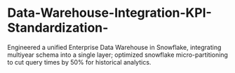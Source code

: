# Data-Warehouse-Integration-KPI-Standardization-
Engineered a unified Enterprise Data Warehouse in Snowflake, integrating multiyear schema into a single layer; optimized snowflake micro-partitioning to cut query times by 50% for historical analytics.

